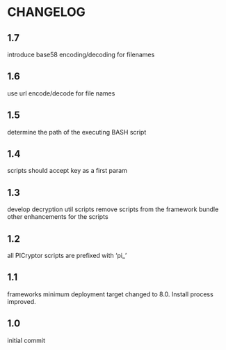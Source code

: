 CHANGELOG
=========

## 1.7
introduce base58 encoding/decoding for filenames

## 1.6
use url encode/decode for file names

## 1.5
determine the path of the executing BASH script

## 1.4
scripts should accept key as a first param

## 1.3
develop decryption util scripts
remove scripts from the framework bundle
other enhancements for the scripts

## 1.2 
all PICryptor scripts are prefixed with ‘pi_’

## 1.1
frameworks minimum deployment target changed to 8.0. Install process improved.

## 1.0
initial commit